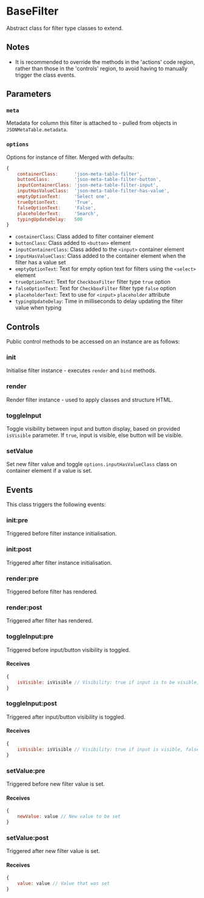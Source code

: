 BaseFilter
==========
Abstract class for filter type classes to extend.

Notes
-----
  - It is recommended to override the methods in the 'actions' code region, rather than those
    in the 'controls' region, to avoid having to manually trigger the class events.

Parameters
----------
### `meta`
Metadata for column this filter is attached to - pulled from objects in `JSONMetaTable.metadata`.

### `options`
Options for instance of filter. Merged with defaults:
```javascript
{
    containerClass:      'json-meta-table-filter',
    buttonClass:         'json-meta-table-filter-button',
    inputContainerClass: 'json-meta-table-filter-input',
    inputHasValueClass:  'json-meta-table-filter-has-value',
    emptyOptionText:     'Select one',
    trueOptionText:      'True',
    falseOptionText:     'False',
    placeholderText:     'Search',
    typingUpdateDelay:   500
}
```
  - `containerClass`: Class added to filter container element
  - `buttonClass`: Class added to `<button>` element
  - `inputContainerClass`: Class added to the `<input>` container element
  - `inputHasValueClass`: Class added to the container element when the filter has a value set
  - `emptyOptionText`: Text for empty option text for filters using the `<select>` element
  - `trueOptionText`: Text for `CheckboxFilter` filter type `true` option
  - `falseOptionText`: Text for `CheckboxFilter` filter type `false` option
  - `placeholderText`: Text to use for `<input>` `placeholder` attribute
  - `typingUpdateDelay`: Time in milliseconds to delay updating the filter value when typing

Controls
--------
Public control methods to be accessed on an instance are as follows:

### init
Initialise filter instance - executes `render` and `bind` methods.

### render
Render filter instance - used to apply classes and structure HTML.

### toggleInput
Toggle visibility between input and button display, based on provided `isVisible` parameter.
If `true`, input is visible, else button will be visible.

### setValue
Set new filter value and toggle `options.inputHasValueClass` class on container element if a value is set.

Events
------
This class triggers the following events:

### init:pre
Triggered before filter instance initialisation.

### init:post
Triggered after filter instance initialisation.

### render:pre
Triggered before filter has rendered.

### render:post
Triggered after filter has rendered.

### toggleInput:pre
Triggered before input/button visibility is toggled.
#### Receives
```javascript
{
    isVisible: isVisible // Visibility: true if input is to be visible, false if button
}
```

### toggleInput:post
Triggered after input/button visibility is toggled.
#### Receives
```javascript
{
    isVisible: isVisible // Visibility: true if input is visible, false if button
}
```

### setValue:pre
Triggered before new filter value is set.
#### Receives
```javascript
{
    newValue: value // New value to be set
}
```

### setValue:post
Triggered after new filter value is set.
#### Receives
```javascript
{
    value: value // Value that was set
}
```